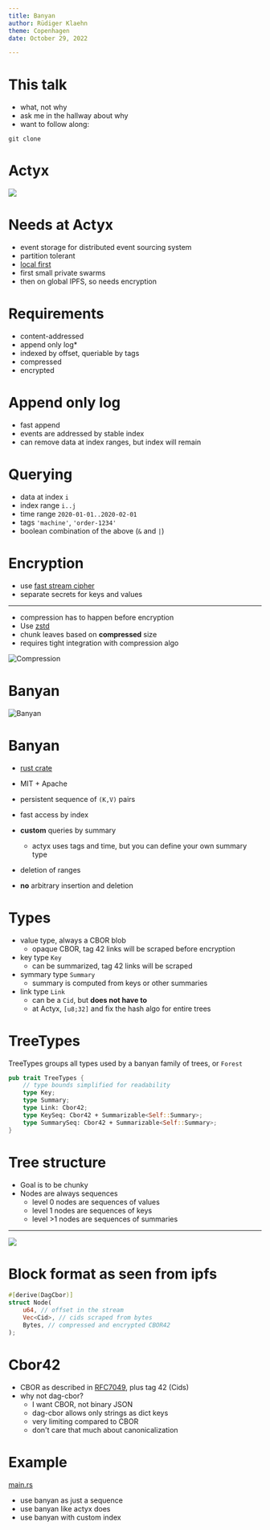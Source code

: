 ```yaml
---
title: Banyan
author: Rüdiger Klaehn
theme: Copenhagen
date: October 29, 2022

---
```

# This talk

- what, not why
- ask me in the hallway about why
- want to follow along:
```
git clone 
```

#  Actyx

![](img/actyx.png)

# Needs at Actyx

- event storage for distributed event sourcing system
- partition tolerant
- [local first](https://martin.kleppmann.com/papers/local-first.pdf)
- first small private swarms
- then on global IPFS, so needs encryption

# Requirements

- content-addressed
- append only log*
- indexed by offset, queriable by tags
- compressed
- encrypted

# Append only log

- fast append
- events are addressed by stable index
- can remove data at index ranges, but index will remain

# Querying

- data at index `i`
- index range `i..j`
- time range `2020-01-01..2020-02-01`
- tags `'machine'`, `'order-1234'`
- boolean combination of the above (`&` and `|`)

# Encryption

- use [fast stream cipher](https://en.wikipedia.org/wiki/Salsa20)
- separate secrets for keys and values

---

- compression has to happen before encryption
- Use [zstd](https://datatracker.ietf.org/doc/html/rfc8878)
- chunk leaves based on **compressed** size
- requires tight integration with compression algo

![Compression](img/compression.png)

# Banyan

![Banyan](img/banyan_sd.jpg)

# Banyan

- [rust crate](https://docs.rs/banyan/0.17.1/banyan/)
- MIT + Apache

- persistent sequence of `(K,V)` pairs
- fast access by index
- **custom** queries by summary
  - actyx uses tags and time, but you can define your own summary type
- deletion of ranges
- **no** arbitrary insertion and deletion

# Types

- value type, always a CBOR blob
  - opaque CBOR, tag 42 links will be scraped before encryption
- key type `Key`
  - can be summarized, tag 42 links will be scraped
- symmary type `Summary`
  - summary is computed from keys or other summaries
- link type `Link`
  - can be a `Cid`, but **does not have to**
  - at Actyx, `[u8;32]` and fix the hash algo for entire trees

# TreeTypes

TreeTypes groups all types used by a banyan family of trees, or `Forest`
```rust
pub trait TreeTypes {
    // type bounds simplified for readability
    type Key;
    type Summary;
    type Link: Cbor42;
    type KeySeq: Cbor42 + Summarizable<Self::Summary>;
    type SummarySeq: Cbor42 + Summarizable<Self::Summary>;
}
```

# Tree structure

- Goal is to be chunky
- Nodes are always sequences
  - level 0 nodes are sequences of values
  - level 1 nodes are sequences of keys
  - level >1 nodes are sequences of summaries

---

![](img/treestructure.png)

# Block format as seen from ipfs

```rust
#[derive(DagCbor)]
struct Node(
    u64, // offset in the stream
    Vec<Cid>, // cids scraped from bytes
    Bytes, // compressed and encrypted CBOR42
);
```
# Cbor42

- CBOR as described in [RFC7049](https://www.rfc-editor.org/rfc/rfc7049), plus tag 42 (Cids)
- why not dag-cbor?
  - I want CBOR, not binary JSON
  - dag-cbor allows only strings as dict keys
  - very limiting compared to CBOR
  - don't care that much about canonicalization

# Example

[main.rs](https://github.com/rklaehn/banyan-ipfs-camp-2022/blob/master/src/main.rs)

- use banyan as just a sequence
- use banyan like actyx does
- use banyan with custom index
